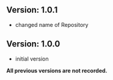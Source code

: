 Version: 1.0.1
------------
- changed name of Repository

Version: 1.0.0
------------
- initial version

**All previous versions are not recorded.**
